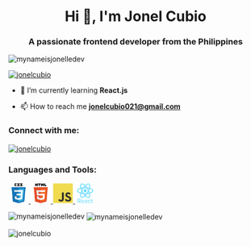 <h1 align="center">Hi 👋, I'm Jonel Cubio</h1>
<h3 align="center">A passionate frontend developer from the Philippines</h3>

<p align="left"> <img src="https://komarev.com/ghpvc/?username=mynameisjonelledev&label=Profile%20views&color=0e75b6&style=flat" alt="mynameisjonelledev" /> </p>

<p align="left"> <a href="https://github.com/ryo-ma/github-profile-trophy"><img src="https://github-profile-trophy.vercel.app/?username=jonelcubio" alt="jonelcubio" /></a> </p>

- 🌱 I’m currently learning **React.js**

- 📫 How to reach me **jonelcubio021@gmail.com**

<h3 align="left">Connect with me:</h3>
<p align="left">
<a href="https://linkedin.com/in/jonelcubio" target="blank"><img align="center" src="https://raw.githubusercontent.com/rahuldkjain/github-profile-readme-generator/master/src/images/icons/Social/linked-in-alt.svg" alt="jonelcubio" height="30" width="40" /></a>
</p>

<h3 align="left">Languages and Tools:</h3>
<p align="left"> <a href="https://www.w3schools.com/css/" target="_blank" rel="noreferrer"> <img src="https://raw.githubusercontent.com/devicons/devicon/master/icons/css3/css3-original-wordmark.svg" alt="css3" width="40" height="40"/> </a> <a href="https://www.w3.org/html/" target="_blank" rel="noreferrer"> <img src="https://raw.githubusercontent.com/devicons/devicon/master/icons/html5/html5-original-wordmark.svg" alt="html5" width="40" height="40"/> </a> <a href="https://developer.mozilla.org/en-US/docs/Web/JavaScript" target="_blank" rel="noreferrer"> <img src="https://raw.githubusercontent.com/devicons/devicon/master/icons/javascript/javascript-original.svg" alt="javascript" width="40" height="40"/> </a> <a href="https://reactjs.org/" target="_blank" rel="noreferrer"> <img src="https://raw.githubusercontent.com/devicons/devicon/master/icons/react/react-original-wordmark.svg" alt="react" width="40" height="40"/> </a> </p>

<p><img align="left" src="https://github-readme-stats.vercel.app/api/top-langs?username=mynameisjonelledev&show_icons=true&locale=en&layout=compact" alt="mynameisjonelledev" /></p>

<p>&nbsp;<img align="center" src="https://github-readme-stats.vercel.app/api?username=mynameisjonelledev&show_icons=true&locale=en" alt="mynameisjonelledev" /></p>

<p><img align="center" src="https://github-readme-streak-stats.herokuapp.com/?user=jonelcubio&" alt="jonelcubio" /></p>

